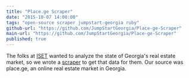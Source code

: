 ```yaml
---
title: "Place.ge Scraper"
date: "2015-10-07 14:00:00"
tags: "open-source scraper jumpstart-georgia ruby"
github-url: "https://github.com/JumpStartGeorgia/Place-ge-Scraper"
main-url: "https://github.com/JumpStartGeorgia/Place-ge-Scraper"
published: true
---
```

The folks at [ISET](http://www.iset.ge/ "International School of Economics in Tbilisi") wanted to analyze the state of Georgia's real estate market, so we wrote a [scraper]({{page.github-url}}) to get that data for them. Our source was place.ge, an online real estate market in Georgia.
